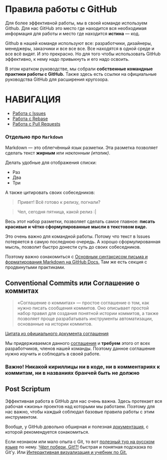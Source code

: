 # Правила работы с GitHub

Для более эффективной работы, мы в своей команде используем Github. Для нас GitHub это место где находится вся необходимая информация для работы и место где находится **истина** — код.

Github в нашей команде используют все: разработчики, дизайнеры, менеджеры, заказчики и все все все. Все находятся в одной среде и все всё видят. И это прекрасно. Но для того чтобы использовать GitHub эффективно, к нему надо привыкнуть и его надо  освоить.

В этом кратком руководстве, мы собрали **собственные командные практики работы с GitHub.** Также здесь есть ссылки на официальные руководства GitHub для расширения кругозора.

# НАВИГАЦИЯ
- [Работа с Issues](https://github.com/atls/convention/wiki/Issues)
- [Работа с Rebase](https://github.com/atls/convention/wiki/Rebase)
- [Работа с Pull Requests](https://github.com/atls/convention/wiki/Pull-Requests)

### Отдельно про `Markdown`

Markdown — это облегчённый язык разметки. Эта разметка позволяет сделать текст **жирным** или *наклонным (италик)*.

Делать удобные для отображения списки:

- Раз
- Два
- Три

А также цитировать своих собеседников:

> Привет! Всё готово к релизу, погнали?

> Чел, сегодня пятница, какой релиз :|

Весь этот набор разметки, позволяет сделать самое главное: **писать красивые и чётко сформулированные мысли в текстовом виде.**

Это очень важно для командной работы. Потому что текст в Issues потеряется в самую последнюю очередь. А хорошо сформулированная мысль, позволит быстро донести суть до своих собеседников.

Поэтому важно ознакомиться с [Основным синтаксисом письма и форматирования Markdown на GitHub Docs.](https://docs.github.com/en/get-started/writing-on-github/getting-started-with-writing-and-formatting-on-github/basic-writing-and-formatting-syntax) Там же есть секция с продвинутыми практиками.


## Conventional Commits или Соглашение о коммитах

> «Соглашение о коммитах» — простое соглашение о том, как нужно писать сообщения коммитов. Оно описывает простой набор правил для создания понятной истории коммитов, а также позволяет проще разрабатывать инструменты автоматизации, основанные на истории коммитов.

[Цитата из официального документа соглашения](https://www.conventionalcommits.org/ru/v1.0.0/)

Мы придерживаемся данного [соглашения](https://www.conventionalcommits.org/ru/v1.0.0/) и **требуем** этого от всех разработчиков, членов нашей команды. Поэтому данное соглашение нужно изучить и соблюдать в своей работе.

### Важно! Никакой кириллицы ни в коде, ни в комментариях к коммитам, ни в названиях бранчей быть не должно

## Post Scriptum

Эффективная работа в GitHub для нас очень важна. Здесь протекает вся рабочая «жизнь» проектов над которыми мы работаем. Поэтому для нас важно, чтобы каждый соблюдал базовые правила работы с этим инструментом.

Вообще, у GitHub довольно обширная и полезная [документация](https://docs.github.com/en), с которой рекомендуется ознакомиться.

Если незнаком или мало опыта с Git, то вот [полезный тур на русском языке](https://githowto.com/ru) по нему. [Чёрт побери, Git!?!](https://dangitgit.com/ru) быстрая и понятная подсказка по Git'у. Или [Интерактивная визуализация и учебник по Git.](https://github.com/pcottle/learnGitBranching)

